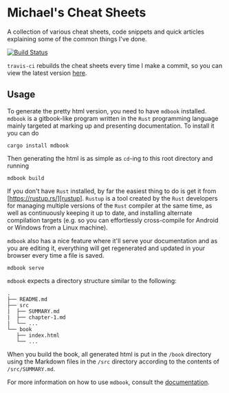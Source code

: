 Michael's Cheat Sheets
======================

A collection of various cheat sheets, code snippets and quick articles
explaining some of the common things I've done.

[![Build Status](https://travis-ci.org/Michael-F-Bryan/cheat-sheets.svg?branch=master)](https://travis-ci.org/Michael-F-Bryan/cheat-sheets)

`travis-ci` rebuilds the cheat sheets every time I make a commit, so you can
view the latest version [here](https://michael-f-bryan.github.io/cheat-sheets/).


Usage
-----

To generate the pretty html version, you need to have `mdbook` installed.
`mdbook` is a gitbook-like program written in the `Rust` programming language
mainly targeted at marking up and presenting documentation. To install it you
can do

    cargo install mdbook

Then generating the html is as simple as `cd`-ing to this root directory and
running

    mdbook build

If you don't have `Rust` installed, by far the easiest thing to do is get it
from [https://rustup.rs/][rustup]. `Rustup` is a tool created by the `Rust`
developers for managing multiple versions of the `Rust` compiler at the same
time, as well as continuously keeping it up to date, and installing alternate
compilation targets (e.g. so you can effortlessly cross-compile for Android or
Windows from a Linux machine).

`mdbook` also has a nice feature where it'll serve your documentation and as
you are editing it, everything will get regenerated and updated in your browser
every time a file is saved.

    mdbook serve

`mdbook` expects a directory structure similar to the following:

    .
    ├── README.md
    ├── src
    |  ├── SUMMARY.md
    |  ├── chapter-1.md
    |  └── ...
    └── book
       ├── index.html
       └── ...

When you build the book, all generated html is put in the `/book` directory
using the Markdown files in the `/src` directory according to the contents of
`/src/SUMMARY.md`.

For more information on how to use `mdbook`, consult the
[documentation][mdbook].


[mdbook]: http://azerupi.github.io/mdBook/README.html
[rustup]: https://rustup.rs/
